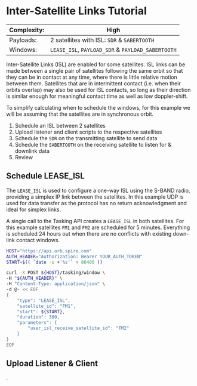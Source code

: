 # Inter-Satellite Links Tutorial

|Complexity:|High|
|-|-|
|Payloads:|2 satellites with ISL: `SDR` & `SABERTOOTH`|
|Windows:|`LEASE_ISL`, `PAYLOAD_SDR` & `PAYLOAD_SABERTOOTH`|


Inter-Satellite Links (ISL) are enabled for some satellites. ISL links can be made between a single pair of satellites following the same orbit so that they can be in contact at any time, where there is little relative motion between them. Satellites that are in intermittent contact (i.e. when their orbits overlap) may also be used for ISL contacts, so long as their direction is similar enough for meaningful contact time as well as low doppler-shift.


To simplify calculating when to schedule the windows, for this example we will be assuming that the satellites are in synchronous orbit.


1. Schedule an ISL between 2 satellites
1. Upload listener and client scripts to the respective satellites
1. Schedule the `SDR` on the transmitting satellite to send data
1. Schedule the `SABERTOOTH` on the receiving satellite to listen for & downlink data
1. Review


## Schedule LEASE_ISL

The `LEASE_ISL` is used to configure a one-way ISL using the S-BAND radio, providing a simplex IP link between the satellites. In this example UDP is used for data transfer as the protocol has no return acknowledgment and ideal for simplex links.

A single call to the Tasking API creates a `LEASE_ISL` in both satellites. For this example satellites `FM1` and `FM2` are scheduled for 5 minutes. Everything is scheduled 24 hours out when there are no conflicts with existing down-link contact windows.


```bash
HOST="https://api.orb.spire.com"
AUTH_HEADER="Authorization: Bearer YOUR_AUTH_TOKEN"
START=$(( `date -u +'%s'` + 86400 ))

curl -X POST ${HOST}/tasking/window \
-H "${AUTH_HEADER}" \
-H "Content-Type: application/json" \
-d @- << EOF
{
    "type": "LEASE_ISL",
    "satellite_id": "FM1",
    "start": ${START},
    "duration": 300,
    "parameters": {
        "user_isl_receive_satellite_id": "FM2"
    }
}
EOF
```


## Upload Listener & Client



.